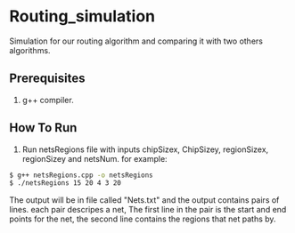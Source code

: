 # Routing_simulation
Simulation for our routing algorithm and comparing it with two others algorithms.

## Prerequisites
1. g++ compiler.

## How To Run

1. Run netsRegions file with inputs chipSizex, ChipSizey, regionSizex, regionSizey and netsNum. for example:
```sh
$ g++ netsRegions.cpp -o netsRegions 
$ ./netsRegions 15 20 4 3 20
```
The output will be in file called "Nets.txt" and the output contains pairs of lines. each pair descripes a net, The first line in the pair is the start and end points for the net, the second line contains the regions that net paths by.
